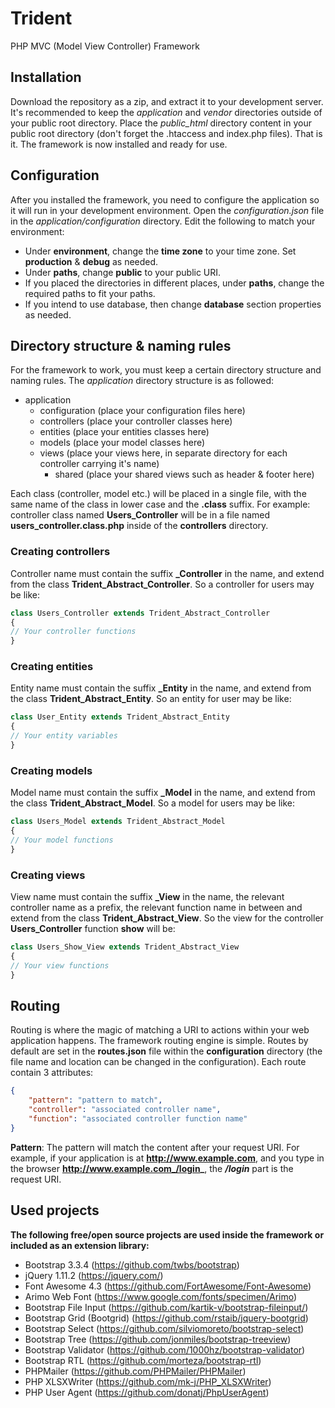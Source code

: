 # Trident
PHP MVC (Model View Controller) Framework

## Installation
Download the repository as a zip, and extract it to your development server.
It's recommended to keep the _application_ and _vendor_ directories outside of your public root directory.
Place the *public_html* directory content in your public root directory (don't forget the .htaccess and index.php files).
That is it. The framework is now installed and ready for use.

## Configuration
After you installed the framework, you need to configure the application so it will run in your development environment.
Open the _configuration.json_ file in the _application/configuration_ directory.
Edit the following to match your environment:
- Under **environment**, change the **time zone** to your time zone. Set **production** & **debug** as needed.
- Under **paths**, change **public** to your public URI.
- If you placed the directories in different places, under **paths**, change the required paths to fit your paths.
- If you intend to use database, then change **database** section properties as needed.

## Directory structure & naming rules
For the framework to work, you must keep a certain directory structure and naming rules.
The _application_ directory structure is as followed:
- application
  - configuration (place your configuration files here)
  - controllers (place your controller classes here)
  - entities (place your entities classes here)
  - models (place your model classes here)
  - views (place your views here, in separate directory for each controller carrying it's name)
    - shared (place your shared views such as header & footer here)

Each class (controller, model etc.) will be placed in a single file, with the same name of the class in lower case and the **.class** suffix. For example: controller class named **Users_Controller** will be in a file named **users_controller.class.php** inside of the **controllers** directory.

### Creating controllers
Controller name must contain the suffix **_Controller** in the name, and extend from the class **Trident_Abstract_Controller**.
So a controller for users may be like:
```php
class Users_Controller extends Trident_Abstract_Controller
{
// Your controller functions
}
```
### Creating entities
Entity name must contain the suffix **_Entity** in the name, and extend from the class **Trident_Abstract_Entity**.
So an entity for user may be like:
```php
class User_Entity extends Trident_Abstract_Entity
{
// Your entity variables
}
```
### Creating models
Model name must contain the suffix **_Model** in the name, and extend from the class **Trident_Abstract_Model**.
So a model for users may be like:
```php
class Users_Model extends Trident_Abstract_Model
{
// Your model functions
}
```
### Creating views
View name must contain the suffix **_View** in the name, the relevant controller name as a prefix, the relevant function name in between and extend from the class **Trident_Abstract_View**.
So the view for the controller **Users_Controller** function **show** will be:
```php
class Users_Show_View extends Trident_Abstract_View
{
// Your view functions
}
```

## Routing
Routing is where the magic of matching a URI to actions within your web application happens. The framework routing engine is simple.
Routes by default are set in the **routes.json** file within the **configuration** directory (the file name and location can be changed in the configuration).
Each route contain 3 attributes:
```json
{
    "pattern": "pattern to match",
    "controller": "associated controller name",
    "function": "associated controller function name"
}
```
**Pattern**:
The pattern will match the content after your request URI. For example, if your application is at **http://www.example.com**, and you type in the browser **http://www.example.com_/login_**, the **_/login_** part is the request URI.
## Used projects
**The following free/open source projects are used inside the framework or included as an extension library:**
- Bootstrap 3.3.4 (https://github.com/twbs/bootstrap)
- jQuery 1.11.2 (https://jquery.com/)
- Font Awesome 4.3 (https://github.com/FortAwesome/Font-Awesome)
- Arimo Web Font (https://www.google.com/fonts/specimen/Arimo)
- Bootstrap File Input (https://github.com/kartik-v/bootstrap-fileinput/)
- Bootstrap Grid (Bootgrid) (https://github.com/rstaib/jquery-bootgrid)
- Bootstrap Select (https://github.com/silviomoreto/bootstrap-select)
- Bootstrap Tree (https://github.com/jonmiles/bootstrap-treeview)
- Bootstrap Validator (https://github.com/1000hz/bootstrap-validator)
- Bootstrap RTL (https://github.com/morteza/bootstrap-rtl)
- PHPMailer (https://github.com/PHPMailer/PHPMailer)
- PHP XLSXWriter (https://github.com/mk-j/PHP_XLSXWriter)
- PHP User Agent (https://github.com/donatj/PhpUserAgent)
